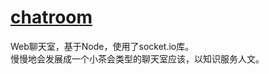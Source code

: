 # [chatroom](http://www.lotusloli.com:3000/)
Web聊天室，基于Node，使用了socket.io库。   
慢慢地会发展成一个小茶会类型的聊天室应该，以知识服务人文。
